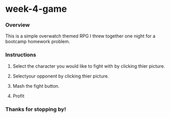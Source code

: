 # week-4-game

### Overview

This is a simple overwatch themed RPG I threw together one night for a bootcamp homework problem.

### Instructions

1. Select the character you would like to fight with by clicking thier picture.

2. Selectyour opponent by clicking thier picture.

3. Mash the fight button.

4. Profit


### Thanks for stopping by!

